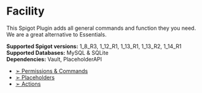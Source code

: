 # Facility
This Spigot Plugin adds all general commands and function they you need. We are a great alternative to Essentials.
   
**Supported Spigot versions:** 1_8_R3, 1_12_R1, 1_13_R1, 1_13_R2, 1_14_R1   
**Supported Databases:** MySQL & SQLite   
**Dependencies:** Vault, PlaceholderAPI   
  
+ [➢ Permissions & Commands](https://github.com/Zarosch/Facility/wiki/Permissions-&-Commands)   
+ [➢ Placeholders](https://github.com/Zarosch/Facility/wiki/Placeholders)   
+ [➢ Actions](https://github.com/Zarosch/Facility/wiki/Actions)   
